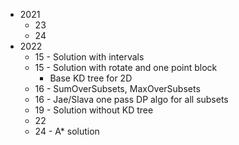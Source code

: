 * 2021
    * 23
    * 24
* 2022
    * 15 - Solution with intervals
    * 15 - Solution with rotate and one point block
        * Base KD tree for 2D
    * 16 - SumOverSubsets, MaxOverSubsets
    * 16 - Jae/Slava one pass DP algo for all subsets
    * 19 - Solution without KD tree
    * 22
    * 24 - A* solution
